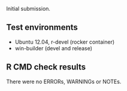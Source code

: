 Initial submission.

## Test environments
* Ubuntu 12.04, r-devel (rocker container)
* win-builder (devel and release)

## R CMD check results
There were no ERRORs, WARNINGs or NOTEs.
